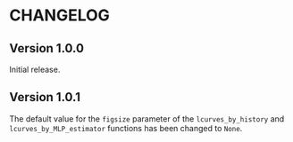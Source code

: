 # CHANGELOG

## Version 1.0.0

Initial release.

## Version 1.0.1

The default value for the `figsize` parameter of the `lcurves_by_history` and `lcurves_by_MLP_estimator` functions has been changed to `None`.
